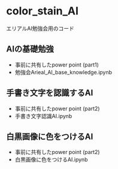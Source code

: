 # color_stain_AI

エリアルAI勉強会用のコード
## AIの基礎勉強 
- 事前に共有したpower point (part1)
- 勉強会Arieal_AI_base_knowledge.ipynb

## 手書き文字を認識するAI
- 事前に共有したpower point (part2)
- 手書き文字認識AI.ipynb
## 白黒画像に色をつけるAI
- 事前に共有したpower point (part2)
- 白黒画像に色をつけるAI.ipynb